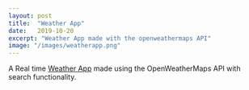```yaml
---
layout: post
title:  "Weather App"
date:   2019-10-20
excerpt: "Weather App made with the openweathermaps API"
image: "/images/weatherapp.png"
---
```


A Real time <a href="https://hungry-cori-80d1ce.netlify.com/" target="_blank">Weather App</a> made using the OpenWeatherMaps API with search functionality. 